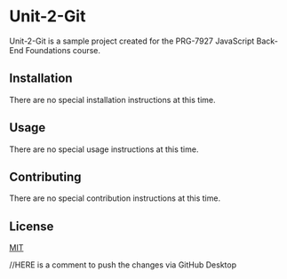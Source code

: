 # Unit-2-Git

Unit-2-Git is a sample project created for the PRG-7927 JavaScript Back-End Foundations course.

## Installation

There are no special installation instructions at this time.

## Usage

There are no special usage instructions at this time.

## Contributing

There are no special contribution instructions at this time.

## License

[MIT](https://choosealicense.com/licenses/mit/)

//HERE is a comment to push the changes via GitHub Desktop
